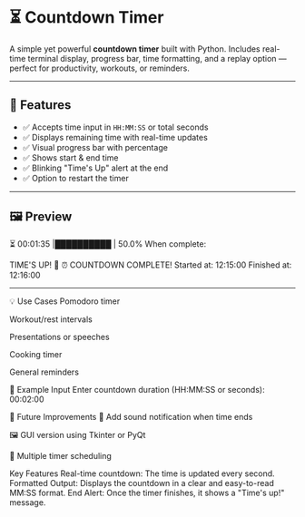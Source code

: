 # ⏳ Countdown Timer 

A simple yet powerful **countdown timer** built with Python. Includes real-time terminal display,
progress bar, time formatting, and a replay option — perfect for productivity, workouts, or reminders.

---

## 🚀 Features

- ✅ Accepts time input in `HH:MM:SS` or total seconds
- ✅ Displays remaining time with real-time updates
- ✅ Visual progress bar with percentage
- ✅ Shows start & end time
- ✅ Blinking "Time's Up" alert at the end
- ✅ Option to restart the timer

---

## 🖼 Preview

⏳ 00:01:35 |██████████ | 50.0%
When complete:

TIME'S UP! 🚨 ⏰ COUNTDOWN COMPLETE! Started at: 12:15:00 Finished at: 12:16:00

---

💡 Use Cases
Pomodoro timer

Workout/rest intervals

Presentations or speeches

Cooking timer

General reminders

🔧 Example Input
Enter countdown duration (HH:MM:SS or seconds): 00:02:00

📌 Future Improvements
🔔 Add sound notification when time ends

🖼 GUI version using Tkinter or PyQt

🔁 Multiple timer scheduling

Key Features
Real-time countdown: The time is updated every second.
Formatted Output: Displays the countdown in a clear and easy-to-read MM:SS format.
End Alert: Once the timer finishes, it shows a "Time's up!" message.


